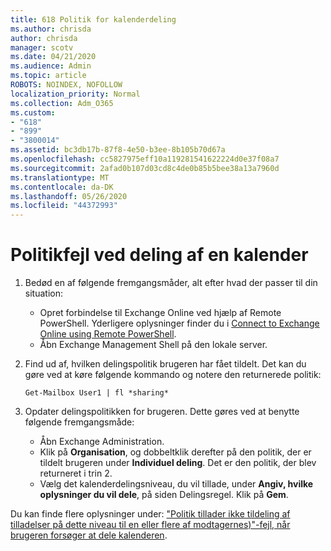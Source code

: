 ```yaml
---
title: 618 Politik for kalenderdeling
ms.author: chrisda
author: chrisda
manager: scotv
ms.date: 04/21/2020
ms.audience: Admin
ms.topic: article
ROBOTS: NOINDEX, NOFOLLOW
localization_priority: Normal
ms.collection: Adm_O365
ms.custom:
- "618"
- "899"
- "3800014"
ms.assetid: bc3db17b-87f8-4e50-b3ee-8b105b70d67a
ms.openlocfilehash: cc5827975eff10a119281541622224d0e37f08a7
ms.sourcegitcommit: 2afad0b107d03cd8c4de0b85b5bee38a13a7960d
ms.translationtype: MT
ms.contentlocale: da-DK
ms.lasthandoff: 05/26/2020
ms.locfileid: "44372993"
---
```

# <a name="policy-error-when-sharing-a-calendar"></a>Politikfejl ved deling af en kalender

1. Bedød en af følgende fremgangsmåder, alt efter hvad der passer til din situation:
    - Opret forbindelse til Exchange Online ved hjælp af Remote PowerShell. Yderligere oplysninger finder du i [Connect to Exchange Online using Remote PowerShell](https://technet.microsoft.com/library/jj984289%28v=exchg.160%29.aspx).
    - Åbn Exchange Management Shell på den lokale server.
2. Find ud af, hvilken delingspolitik brugeren har fået tildelt. Det kan du gøre ved at køre følgende kommando og notere den returnerede politik:

    `
    Get-Mailbox User1 | fl *sharing*
    `

3. Opdater delingspolitikken for brugeren. Dette gøres ved at benytte følgende fremgangsmåde:
    - Åbn Exchange Administration.
    - Klik på **Organisation**, og dobbeltklik derefter på den politik, der er tildelt brugeren under **Individuel deling**. Det er den politik, der blev returneret i trin 2.
    - Vælg det kalenderdelingsniveau, du vil tillade, under **Angiv, hvilke oplysninger du vil dele**, på siden Delingsregel. Klik på **Gem**.

Du kan finde flere oplysninger under: ["Politik tillader ikke tildeling af tilladelser på dette niveau til en eller flere af modtagernes)"-fejl, når brugeren forsøger at dele kalenderen](https://docs.microsoft.com/exchange/troubleshoot/calendar-sharing/policy-permissions-issue).
